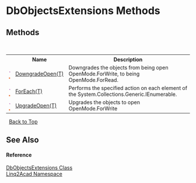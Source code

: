 # DbObjectsExtensions Methods
 

## Methods
&nbsp;<table><tr><th></th><th>Name</th><th>Description</th></tr><tr><td>![Public method](media/pubmethod.gif "Public method")![Static member](media/static.gif "Static member")</td><td><a href="M_Linq2Acad_DbObjectsExtensions_DowngradeOpen__1.md">DowngradeOpen(T)</a></td><td>
Downgrades the objects from being open OpenMode.ForWrite, to being OpenMode.ForRead.</td></tr><tr><td>![Public method](media/pubmethod.gif "Public method")![Static member](media/static.gif "Static member")</td><td><a href="M_Linq2Acad_DbObjectsExtensions_ForEach__1.md">ForEach(T)</a></td><td>
Performs the specified action on each element of the System.Collections.Generic.IEnumerable<DBObject>.</td></tr><tr><td>![Public method](media/pubmethod.gif "Public method")![Static member](media/static.gif "Static member")</td><td><a href="M_Linq2Acad_DbObjectsExtensions_UpgradeOpen__1.md">UpgradeOpen(T)</a></td><td>
Upgrades the objects to open OpenMode.ForWrite</td></tr></table>&nbsp;
<a href="#dbobjectsextensions-methods">Back to Top</a>

## See Also


#### Reference
<a href="T_Linq2Acad_DbObjectsExtensions.md">DbObjectsExtensions Class</a><br /><a href="N_Linq2Acad.md">Linq2Acad Namespace</a><br />
